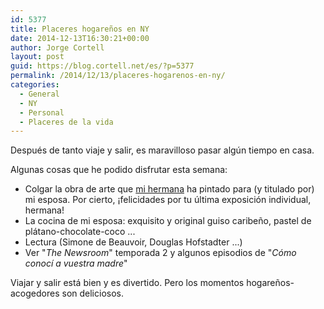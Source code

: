 ```yaml
---
id: 5377
title: Placeres hogareños en NY
date: 2014-12-13T16:30:21+00:00
author: Jorge Cortell
layout: post
guid: https://blog.cortell.net/es/?p=5377
permalink: /2014/12/13/placeres-hogarenos-en-ny/
categories:
  - General
  - NY
  - Personal
  - Placeres de la vida
---
```

Después de tanto viaje y salir, es maravilloso pasar algún tiempo en casa.

Algunas cosas que he podido disfrutar esta semana:

  * Colgar la obra de arte que <a title="https://mery.cortell.net/" href="https://mery.cortell.net/" target="_blank">mi hermana</a> ha pintado para (y titulado por) mi esposa. Por cierto, ¡felicidades por tu última exposición individual, hermana!
  * La cocina de mi esposa: exquisito y original guiso caribeño, pastel de plátano-chocolate-coco ...
  * Lectura (Simone de Beauvoir, Douglas Hofstadter ...)
  * Ver "_The Newsroom_" temporada 2 y algunos episodios de "_Cómo conocí a vuestra madre_"

Viajar y salir está bien y es divertido. Pero los momentos hogareños-acogedores son deliciosos.
